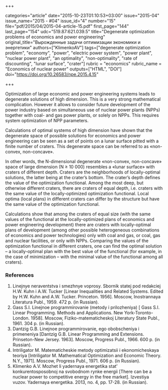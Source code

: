 +++

categories="article"
date="2015-10-23T01:10:53+03:00"
issue="2015-04"
issue_name="2015 - #04"
issue_id="4"
number="15"
file="pdf/2015/04/2015-04-article-15.pdf"
first_page="144"
last_page="154"
udc="519.87:621.039.5"
title="Degenerate optimization problems of economics and power engineering"
original_title="Вырожденные задачи оптимизации экономики и энергетики"
authors=["KlimenkoAV"]
tags=["degenerate optimization problem", "economy", "power", "electric power system", "power plant", "nuclear power plant", "an optimality", "non-optimality", "rate of discounting", "lunar surface", "crater"]
rubric = "economics"
rubric_name = "Economics of nuclear power"
outputs=["HTML", "DOI"]
doi="https://doi.org/10.26583/npe.2015.4.15"

+++

Optimization of large economic and power engineering systems leads to degenerate solutions of high dimension. This is a very strong mathematical complication. However it allows to consider future development of the power industry based on simultaneous use of nuclear power plants (NPPs) together with coal- and gas power plants, or solely on NPPs. This requires system optimization of NPP parameters.

Calculations of optimal systems of high dimension have shown that the degenerate space of possible solutions for economics and power engineering can be seen as a set of points on a lunar surface pitted with a finite number of craters. This degenerate space can be referred to as «non-convex, non-concave».

In other words, the N-dimensional degenerate «non-convex, non-concave» space of large dimension (N ≥ 10 000) resembles a «lunar surface» with craters of different depth. Craters are the neighborhoods of locally-optimal solutions, the latter being at the crater’s bottom. The crater’s depth defines the value of the optimization functional. Among the most deep, but otherwise different craters, there are craters of equal depth, i.e. craters with the same value of the locally-optimized optimization functional. Local optima (local plans) in different craters can differ by the structure but have the same value of the optimization functional.

Calculations show that among the craters of equal size (with the same values of the functional at the locally-optimized plans of economics and power engineering development) there are craters with locally-optimal plans of development (among other possible heterogeneous combinations of economics and power technologies) only with coal and gas, or coal, gas and nuclear facilities, or only with NPPs. Comparing the values of the optimization functional in different craters, one can find the optimal solution – a locally-optimal plan with the best value of the functional (for example, in the case of minimization – with the minimal value of the functional among all craters).

### References

1. Linejnye neraventstva i smezhnye voprosy. Sbornik statej pod redakciej H.W. Kuhn i A.W. Tucker [Linear Inequalities and Related Systems. Edited by H.W. Kuhn and A.W. Tucker. Princeton. 1956]. Moscow, Inostrannaya Literatura Publ., 1959. 472 p. (in Russian).
2. Gass S.I. Linejnoe programmirovanie (metody i prilozheniya) [ Gass S.I. Linear Programming. Methods and Applications. New York-Toronto-London. 1958]. Moscow, Fiziko-matematicheskoj Literatury State Publ., 1961. 304 p. (in Russian).
3. Dantzig G.B. Linejnoe programmirovanie, ego obobscheniya i primeneniya [Dantzig G.B. Linear Programming and Extensions. Prinseton-New Jersey. 1963]. Moscow, Progress Publ., 1966. 600 p. (in Russian).
4. Intriligator M. Matematicheskie metody optimizatsii i ekonomicheskaya teoriya [Intriligator M. Mathematical Optimization and Economic Theory. N.Y., 1971]. Moscow, Progress Publ., 1971. 606 p. (in Russian).
5. Klimenko A.V. Mozhet li yadernaya energetika stat’ konkurentosposobnoj na svobodnom rynke energii [There can be a nuclear power to competitive energy in the free market]. Izvestiya vuzov. Yadernaya energetika. 2013, no. 4, pp. 17-28. (in Russian).